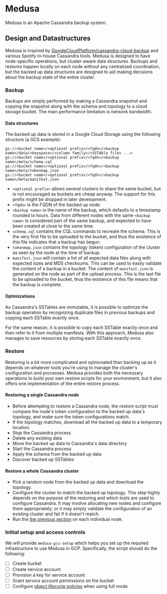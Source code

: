 <!--
# Copyright 2019 Spotify AB. All rights reserved.
#
# Licensed under the Apache License, Version 2.0 (the "License");
# you may not use this file except in compliance with the License.
# You may obtain a copy of the License at
#
# http://www.apache.org/licenses/LICENSE-2.0
#
# Unless required by applicable law or agreed to in writing, software
# distributed under the License is distributed on an "AS IS" BASIS,
# WITHOUT WARRANTIES OR CONDITIONS OF ANY KIND, either express or implied.
# See the License for the specific language governing permissions and
# limitations under the License.
-->

Medusa
======

Medusa is an Apache Cassandra backup system.


Design and Datastructures
-------------------------
Medusa is inspired by [GoogleCloudPlatform/cassandra-cloud-backup](https://github.com/GoogleCloudPlatform/cassandra-cloud-backup)
and various Spotify in-house Cassandra tools.
Medusa is designed to have node-specific operations, but cluster-aware data structures. Backups and
restores happen locally on each node without any centralized coordination, but the backed up data
structures are designed to aid making decisions about the backup state of the entire cluster.


### Backup
Backups are simply performed by making a Cassandra snapshot and copying the snapshot along with
the schema and topology to a cloud storage bucket. The main performance limitation is
network bandwidth.

#### Data structures
The backed up data is stored in a Google Cloud Storage using the following structure (a GCS example):
```
gs://<bucket name>/<optional prefix>/<fqdn>/<backup name>/data/<keyspace>/<column family>/<SSTAble files ...>
gs://<bucket name>/<optional prefix>/<fqdn>/<backup name>/meta/schema.cql
gs://<bucket name>/<optional prefix>/<fqdn>/<backup name>/meta/tokenmap.json
gs://<bucket name>/<optional prefix>/<fqdn>/<backup name>/meta/manifest.json
```

- `<optional prefix>` allows several clusters to share the same bucket, but is not encouraged as
buckets are cheap anyway. The support for this prefix might be dropped in later development.
- `<fqdn>` is the FQDN of the backed up node.
- `<backup name>` is the name of the backup, which defaults to a timestamp rounded to hours. Data
  from different nodes with the same `<backup name>` is considered part of the same backup, and
  expected to have been created at close to the same time.
- `schema.cql` contains the CQL commands to recreate the schema. This is the very first file to be
  uploaded to the bucket, and thus the existence of this file indicates that a backup has begun.
- `tokenmap.json` contains the topology (token) configuration of the cluster as seen by the node
  at the time of backup.
- `manifest.json` will contain a list of all expected data files along with expected sizes and
  MD5 checksums. This can be used to easily validate the content of a backup in a bucket.
  The content of `manifest.json` is generated on the node as part of the upload process.
  This is the last file to be uploaded to the bucket, thus the existence of this file means that the
  backup is complete.

#### Optimizations
As Cassandra's SSTables are immutable, it is possible to optimize the backup operation by
recognizing duplicate files in previous backups and copying each SSTable exactly once.

For the same reason, it is possible to copy each SSTable exactly once and then refer to it from multiple manifests.
With this approach, Medusa also manages to save resources by storing each SSTable exactly once.

### Restore
Restoring is a bit more complicated and opinionated than backing up as it depends on whatever
tools you're using to manage the cluster's configuration and processes. Medusa provides both the necessary operations
to build your own restore scripts for your environment, but it also offers one implementation of the entire restore
process.

#### Restoring a single Cassandra node
- Before attempting to restore a Cassandra node, the restore script must compare the node's token
  configuration to the backed up data's topology, and make sure the token configurations match.
- If the topology matches, download all the backed up data to a temporary location.
- Stop the Cassandra process
- Delete any existing data
- Move the backed up data to Cassandra's data directory
- Start the Cassandra process
- Apply the schema from the backed up data
- Discover backed up SSTables

#### Restore a whole Cassandra cluster
- Pick a random node from the backed up data and download the topology.
- Configure the cluster to match the backed up topology. This step highly depends on the purpose
  of the restoring and which tools are used to configure Cassandra. It may involve allocating new
  nodes and configure them appropriately; or it may simply validate the configuration of an existing
  cluster and fail if it doesn't match.
- Run the [the previous section](#Restoring-a-single-Cassandra-node) on each individual node.

### Initial setup and access controls
We will provide `medusa-gcs-setup` which helps you set up the required infrastructure to use Medusa in GCP.
Specifically, the script should do the following:
- [ ] Create bucket
- [ ] Create service account
- [ ] Provision a key for service account
- [ ] Grant service account permissions on the bucket
- [ ] Configure [object lifecycle policies][olc] when using full mode

[olc]:https://cloud.google.com/storage/docs/lifecycle
